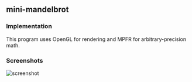 ## mini-mandelbrot
### Implementation
This program uses OpenGL for rendering and MPFR for arbitrary-precision math.
### Screenshots

![screenshot](https://github.com/molecuul/mini-mandelbrot/raw/master/mandelbrot.png)
